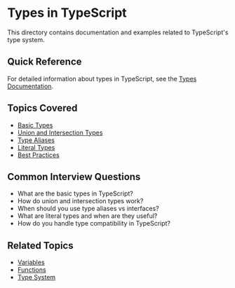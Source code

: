 # Types in TypeScript

This directory contains documentation and examples related to TypeScript's type system.

## Quick Reference

For detailed information about types in TypeScript, see the [Types Documentation](types.md).

## Topics Covered
- [Basic Types](types.md#basic-types)
- [Union and Intersection Types](types.md#union-intersection)
- [Type Aliases](types.md#type-aliases)
- [Literal Types](types.md#literal-types)
- [Best Practices](types.md#best-practices)

## Common Interview Questions
- What are the basic types in TypeScript?
- How do union and intersection types work?
- When should you use type aliases vs interfaces?
- What are literal types and when are they useful?
- How do you handle type compatibility in TypeScript?

## Related Topics
- [Variables](../variables/variables.md)
- [Functions](../functions/functions.md)
- [Type System](../type-system/type-system.md) 